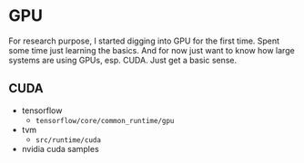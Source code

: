# GPU

For research purpose, I started digging into GPU for the first time.
Spent some time just learning the basics. And for now just want to
know how large systems are using GPUs, esp. CUDA. Just get a basic sense.

## CUDA

- tensorflow
    - `tensorflow/core/common_runtime/gpu`
- tvm
    - `src/runtime/cuda`
- nvidia cuda samples

